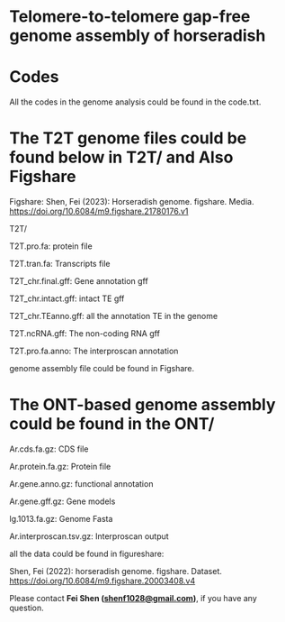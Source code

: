 # Telomere-to-telomere gap-free genome assembly of horseradish 

# Codes

All the codes in the genome analysis could be found in the code.txt.


# The T2T genome files could be found below in T2T/ and Also Figshare


Figshare: Shen, Fei (2023): Horseradish genome. figshare. Media. https://doi.org/10.6084/m9.figshare.21780176.v1


T2T/ 

T2T.pro.fa: protein file

T2T.tran.fa: Transcripts file

T2T_chr.final.gff: Gene annotation gff

T2T_chr.intact.gff: intact TE gff

T2T_chr.TEanno.gff: all the annotation TE in the genome

T2T.ncRNA.gff: The non-coding RNA gff

T2T.pro.fa.anno: The interproscan annotation

genome assembly file could be found in Figshare.

# The ONT-based genome assembly could be found in the ONT/

Ar.cds.fa.gz: CDS file

Ar.protein.fa.gz: Protein file

Ar.gene.anno.gz: functional annotation

Ar.gene.gff.gz: Gene models

lg.1013.fa.gz: Genome Fasta

Ar.interproscan.tsv.gz: Interproscan output

all the data could be found in figureshare: 

Shen, Fei (2022): horseradish genome. figshare. Dataset. https://doi.org/10.6084/m9.figshare.20003408.v4
 

 Please contact **Fei Shen (shenf1028@gmail.com)**, if you have any question. 

